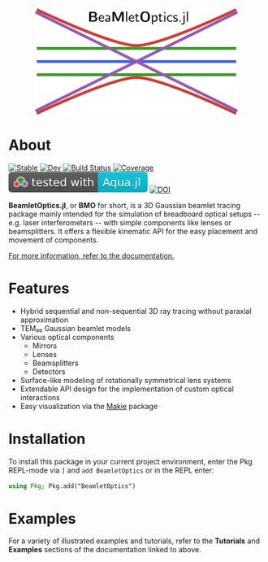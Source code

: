 <div align="center">
  <picture>
    <source media="(prefers-color-scheme: dark)" srcset="./docs/src/assets/logo-dark.svg">
    <source media="(prefers-color-scheme: light)" srcset="./docs/src/assets/logo.svg">
    <img src="./docs/src/assets/logo.svg" alt="BeamletOptics.jl logo" width="400">
  </picture>
</div>

# About

[![Stable](https://img.shields.io/badge/docs-stable-blue.svg)](https://juliaphysics.github.io/BeamletOptics.jl/stable/)
[![Dev](https://img.shields.io/badge/docs-dev-blue.svg)](https://juliaphysics.github.io/BeamletOptics.jl/dev/)
[![Build Status](https://github.com/JuliaPhysics/BeamletOptics.jl/actions/workflows/CI.yml/badge.svg?branch=master)](https://github.com/JuliaPhysics/BeamletOptics.jl/actions/workflows/CI.yml?query=branch%3Amaster)
[![Coverage](https://codecov.io/gh/JuliaPhysics/BeamletOptics.jl/branch/master/graph/badge.svg)](https://codecov.io/gh/StackEnjoyer/BeamletOptics.jl)
[![Aqua](https://raw.githubusercontent.com/JuliaTesting/Aqua.jl/master/badge.svg)](https://github.com/JuliaTesting/Aqua.jl)
[![DOI](https://zenodo.org/badge/955172301.svg)](https://doi.org/10.5281/zenodo.15090783)

**BeamletOptics.jl**, or **BMO** for short, is a 3D Gaussian beamlet tracing package mainly intended for the simulation of breadboard optical setups -- e.g. laser interferometers -- with simple components like lenses or beamsplitters. It offers a flexible kinematic API for the easy placement and movement of components.

[For more information, refer to the documentation.](https://juliaphysics.github.io/BeamletOptics.jl/stable/)

# Features

- Hybrid sequential and non-sequential 3D ray tracing without paraxial approximation
- TEM₀₀ Gaussian beamlet models
- Various optical components
    - Mirrors
    - Lenses
    - Beamsplitters
    - Detectors
- Surface-like modeling of rotationally symmetrical lens systems
- Extendable API design for the implementation of custom optical interactions
- Easy visualization via the [Makie](https://github.com/MakieOrg/Makie.jl) package

# Installation

To install this package in your current project environment, enter the Pkg REPL-mode via `]` and `add BeamletOptics` or in the REPL enter:

```julia
using Pkg; Pkg.add("BeamletOptics")
```

# Examples

For a variety of illustrated examples and tutorials, refer to the **Tutorials** and **Examples** sections of the documentation linked to above.
